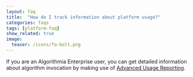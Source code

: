 ```yaml
---
layout: faq
title:  "How do I track information about platform usage?"
categories: faqs
tags: [platform-faq]
show_related: true
image:
  teaser: /icons/fa-bolt.png
---
```


If you are an Algorithmia Enterprise user, you can get detailed information about algorithm invocation by making use of [Advanced Usage Reporting](https://algorithmiaio.github.io/algorithmia-enterprise/usage-metrics).